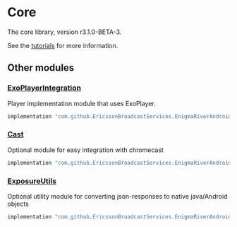 # Core

The core library, version r3.1.0-BETA-3.

See the [tutorials](tutorials/index.md) for more information.

## Other modules

### [ExoPlayerIntegration](https://github.com/EricssonBroadcastServices/EnigmaRiverAndroidExoPlayerIntegration/tree/r3.1.0-BETA-3)

<p>Player implementation module that uses ExoPlayer.</p>

```gradle
implementation "com.github.EricssonBroadcastServices.EnigmaRiverAndroid:exoplayerintegration:r3.1.0-BETA-3"
```

### [Cast](https://github.com/EricssonBroadcastServices/EnigmaRiverAndroidCast/tree/r3.1.0-BETA-3)

<p>Optional module for easy integration with chromecast</p>

```gradle
implementation "com.github.EricssonBroadcastServices.EnigmaRiverAndroid:cast:r3.1.0-BETA-3"
```

### [ExposureUtils](https://github.com/EricssonBroadcastServices/EnigmaRiverAndroidExposureUtils/tree/r3.1.0-BETA-3)

<p>Optional utility module for converting json-responses to native java/Android objects</p>

```gradle
implementation "com.github.EricssonBroadcastServices.EnigmaRiverAndroid:exposureUtils:r3.1.0-BETA-3"
```